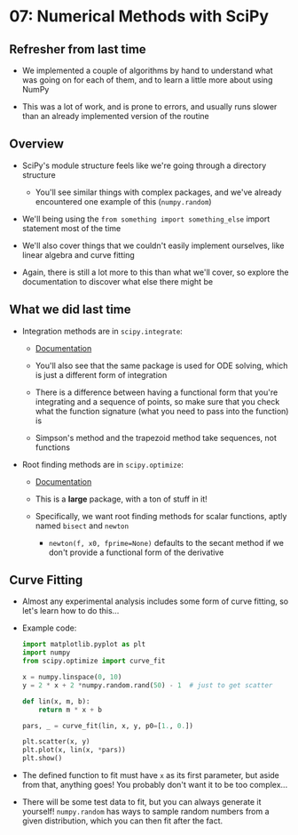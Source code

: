 07: Numerical Methods with SciPy
================================================================================

Refresher from last time
--------------------------------------------------------------------------------

- We implemented a couple of algorithms by hand to understand what was going on
  for each of them, and to learn a little more about using NumPy

- This was a lot of work, and is prone to errors, and usually runs slower than
  an already implemented version of the routine


Overview
--------------------------------------------------------------------------------

- SciPy's module structure feels like we're going through a directory structure
  - You'll see similar things with complex packages, and we've already
    encountered one example of this (`numpy.random`)

- We'll being using the `from something import something_else` import statement
  most of the time

- We'll also cover things that we couldn't easily implement ourselves, like
  linear algebra and curve fitting

- Again, there is still a lot more to this than what we'll cover, so explore the
  documentation to discover what else there might be


What we did last time
--------------------------------------------------------------------------------

- Integration methods are in `scipy.integrate`:
  - [Documentation](http://docs.scipy.org/doc/scipy/reference/integrate.html)

  - You'll also see that the same package is used for ODE solving, which is just
    a different form of integration

  - There is a difference between having a functional form that you're
    integrating and a sequence of points, so make sure that you check what the
    function signature (what you need to pass into the function) is

  - Simpson's method and the trapezoid method take sequences, not functions

- Root finding methods are in `scipy.optimize`:
  - [Documentation](http://docs.scipy.org/doc/scipy/reference/optimize.html)

  - This is a **large** package, with a ton of stuff in it!

  - Specifically, we want root finding methods for scalar functions, aptly
    named `bisect` and `newton`
    - `newton(f, x0, fprime=None)` defaults to the secant method if we don't
      provide a functional form of the derivative


Curve Fitting
--------------------------------------------------------------------------------

- Almost any experimental analysis includes some form of curve fitting, so let's
  learn how to do this...

- Example code:
  ```python
  import matplotlib.pyplot as plt
  import numpy
  from scipy.optimize import curve_fit

  x = numpy.linspace(0, 10)
  y = 2 * x + 2 *numpy.random.rand(50) - 1  # just to get scatter

  def lin(x, m, b):
      return m * x + b

  pars, _ = curve_fit(lin, x, y, p0=[1., 0.])

  plt.scatter(x, y)
  plt.plot(x, lin(x, *pars))
  plt.show()
  ```

- The defined function to fit must have `x` as its first parameter, but aside
  from that, anything goes! You probably don't want it to be too complex...

- There will be some test data to fit, but you can always generate it yourself!
  `numpy.random` has ways to sample random numbers from a given distribution,
  which you can then fit after the fact.
